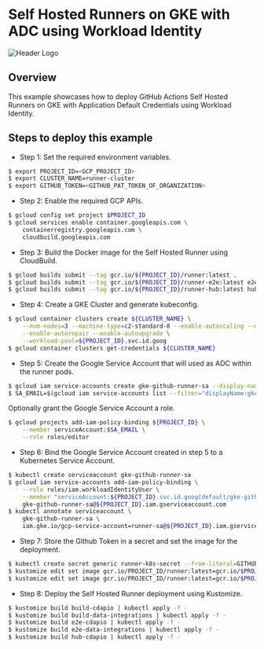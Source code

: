 # Self Hosted Runners on GKE with ADC using Workload Identity

![Header Logo](https://services.google.com/fh/files/misc/github_gke.png)

## Overview

This example showcases how to deploy GitHub Actions Self Hosted Runners on GKE with Application Default Credentials using Workload Identity.

## Steps to deploy this example

- Step 1: Set the required environment variables.

```sh
$ export PROJECT_ID=<GCP_PROJECT_ID>
$ export CLUSTER_NAME=runner-cluster
$ export GITHUB_TOKEN=<GITHUB_PAT_TOKEN_OF_ORGANIZATION>
```

- Step 2: Enable the required GCP APIs.

```sh
$ gcloud config set project $PROJECT_ID
$ gcloud services enable container.googleapis.com \
    containerregistry.googleapis.com \
    cloudbuild.googleapis.com
```

- Step 3: Build the Docker image for the Self Hosted Runner using CloudBuild.

```sh
$ gcloud builds submit --tag gcr.io/${PROJECT_ID}/runner:latest .
$ gcloud builds submit --tag gcr.io/${PROJECT_ID}/runner-e2e:latest e2e
$ gcloud builds submit --tag gcr.io/${PROJECT_ID}/runner-hub:latest hub-cdapio
```

- Step 4: Create a GKE Cluster and generate kubeconfig.

```sh
$ gcloud container clusters create ${CLUSTER_NAME} \
    --num-nodes=3 --machine-type=c2-standard-8 --enable-autoscaling --min-nodes=0 --max-nodes=15 \
    --enable-autorepair --enable-autoupgrade \
    --workload-pool=${PROJECT_ID}.svc.id.goog
$ gcloud container clusters get-credentials ${CLUSTER_NAME}
```

- Step 5: Create the Google Service Account that will used as ADC within the runner pods.

```sh
$ gcloud iam service-accounts create gke-github-runner-sa --display-name "gke-github-runner-sa"
$ SA_EMAIL=$(gcloud iam service-accounts list --filter="displayName:gke-github-runner-sa" --format='value(email)')
```

Optionally grant the Google Service Account a role.

```sh
$ gcloud projects add-iam-policy-binding ${PROJECT_ID} \
    --member serviceAccount:$SA_EMAIL \
    --role roles/editor
```

- Step 6: Bind the Google Service Account created in step 5 to a Kubernetes Service Account.

```sh
$ kubectl create serviceaccount gke-github-runner-sa
$ gcloud iam service-accounts add-iam-policy-binding \
    --role roles/iam.workloadIdentityUser \
    --member "serviceAccount:${PROJECT_ID}.svc.id.goog[default/gke-github-runner-sa]" \
    gke-github-runner-sa@${PROJECT_ID}.iam.gserviceaccount.com
$ kubectl annotate serviceaccount \
    gke-github-runner-sa \
    iam.gke.io/gcp-service-account=runner-sa@${PROJECT_ID}.iam.gserviceaccount.com
```

- Step 7: Store the Github Token in a secret and set the image for the deployment.

```sh
$ kubectl create secret generic runner-k8s-secret --from-literal=GITHUB_TOKEN=$GITHUB_TOKEN
$ kustomize edit set image gcr.io/PROJECT_ID/runner:latest=gcr.io/$PROJECT_ID/runner:latest
$ kustomize edit set image gcr.io/PROJECT_ID/runner:latest=gcr.io/$PROJECT_ID/runner-hub:latest
```

- Step 8: Deploy the Self Hosted Runner deployment using Kustomize.

```sh
$ kustomize build build-cdapio | kubectl apply -f -
$ kustomize build build-data-integrations | kubectl apply -f -
$ kustomize build e2e-cdapio | kubectl apply -f -
$ kustomize build e2e-data-integrations | kubectl apply -f -
$ kustomize build hub-cdapio | kubectl apply -f -
```
